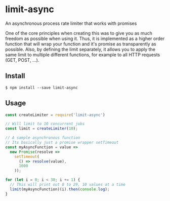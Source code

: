 # limit-async
An asynchronous process rate limiter that works with promises

One of the core principles when creating this was to give you as much freedom as possible when using it. Thus, it is implemented as a higher order function that will wrap your function and it's promise as transparently as possible. Also, by defining the limit separately, it allows you to apply the same limit to multiple different functions, for example to all HTTP requests (GET, POST, ...).


## Install
```
$ npm install --save limit-async
```


## Usage

```javascript
const createLimiter = require('limit-async')

// Will limit to 10 concurrent jobs
const limit = createLimiter(10);

// A sample asynchronous function
// Its basically just a promise wrapper setTimeout
const myAsyncFunction = value =>
  new Promise(resolve =>
    setTimeout(
      () => resolve(value),
      1000
    ));

for (let i = 0; i < 30; i += 1) {
  // This will print out 0 to 29, 10 values at a time
  limit(myAsyncFunction)(i).then(console.log);
}
```
